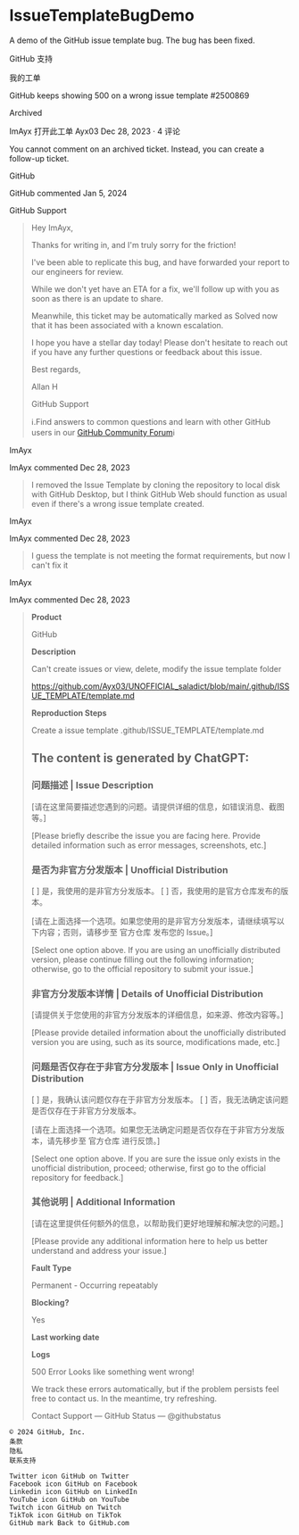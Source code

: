 # IssueTemplateBugDemo
A demo of the GitHub issue template bug. The bug has been fixed.


GitHub 支持

我的工单

GitHub keeps showing 500 on a wrong issue template #2500869

Archived

ImAyx 打开此工单 Ayx03 Dec 28, 2023 · 4 评论

You cannot comment on an archived ticket. Instead, you can create a follow-up ticket.

GitHub

GitHub commented Jan 5, 2024

GitHub Support
> Hey ImAyx,
>
> Thanks for writing in, and I'm truly sorry for the friction!
>
> I've been able to replicate this bug, and have forwarded your report to our engineers for review.
> 
> While we don't yet have an ETA for a fix, we'll follow up with you as soon as there is an update to share. 
> 
> Meanwhile, this ticket may be automatically marked as Solved now that it has been associated with a known escalation.
> 
> I hope you have a stellar day today! Please don't hesitate to reach out if you have any further questions or feedback about this issue.
>
> Best regards,
>
> Allan H
>
> GitHub Support
>
> ℹ️.Find answers to common questions and learn with other GitHub users in our [GitHub Community Forum](https://github.community)ℹ️

ImAyx

ImAyx commented Dec 28, 2023

> I removed the Issue Template by cloning the repository to local disk with GitHub Desktop, but I think GitHub Web should function as usual even if there's a wrong issue template created.

ImAyx

ImAyx commented Dec 28, 2023

> I guess the template is not meeting the format requirements, but now I can't fix it

ImAyx

ImAyx commented Dec 28, 2023

> **Product**
>
> GitHub
>
> **Description**
>
> Can't create issues or view, delete, modify the issue template folder
>
> <https://github.com/Ayx03/UNOFFICIAL_saladict/blob/main/.github/ISSUE_TEMPLATE/template.md>
>
> **Reproduction Steps**
>
> Create a issue template .github/ISSUE_TEMPLATE/template.md
>
> The content is generated by ChatGPT:
> ---
> ### 问题描述 | Issue Description
>
> [请在这里简要描述您遇到的问题。请提供详细的信息，如错误消息、截图等。]
>
> [Please briefly describe the issue you are facing here. Provide detailed information such as error messages, screenshots, etc.]
> ### 是否为非官方分发版本 | Unofficial Distribution
>
>    [ ] 是，我使用的是非官方分发版本。
>    [ ] 否，我使用的是官方仓库发布的版本。
>
> [请在上面选择一个选项。如果您使用的是非官方分发版本，请继续填写以下内容；否则，请移步至 官方仓库 发布您的 Issue。]
>
> [Select one option above. If you are using an unofficially distributed version, please continue filling out the following information; otherwise, go to the official repository to submit your issue.]
> ### 非官方分发版本详情 | Details of Unofficial Distribution
>
> [请提供关于您使用的非官方分发版本的详细信息，如来源、修改内容等。]
>
> [Please provide detailed information about the unofficially distributed version you are using, such as its source, modifications made, etc.]
> ### 问题是否仅存在于非官方分发版本 | Issue Only in Unofficial Distribution
>
>    [ ] 是，我确认该问题仅存在于非官方分发版本。
>    [ ] 否，我无法确定该问题是否仅存在于非官方分发版本。
>
> [请在上面选择一个选项。如果您无法确定问题是否仅存在于非官方分发版本，请先移步至 官方仓库 进行反馈。]
>
> [Select one option above. If you are sure the issue only exists in the unofficial distribution, proceed; otherwise, first go to the official repository for feedback.]
> ### 其他说明 | Additional Information
>
> [请在这里提供任何额外的信息，以帮助我们更好地理解和解决您的问题。]
>
> [Please provide any additional information here to help us better understand and address your issue.]
>
> **Fault Type**
> 
> Permanent - Occurring repeatably
>
> **Blocking?**
>
> Yes
> 
> **Last working date**
>
> **Logs**
>
> 500 Error
> Looks like something went wrong!
>
> We track these errors automatically, but if the problem persists feel free to contact us. In the meantime, try refreshing.
>
> Contact Support — GitHub Status — @githubstatus

    © 2024 GitHub, Inc.
    条款
    隐私
    联系支持

    Twitter icon GitHub on Twitter
    Facebook icon GitHub on Facebook
    Linkedin icon GitHub on LinkedIn
    YouTube icon GitHub on YouTube
    Twitch icon GitHub on Twitch
    TikTok icon GitHub on TikTok
    GitHub mark Back to GitHub.com

